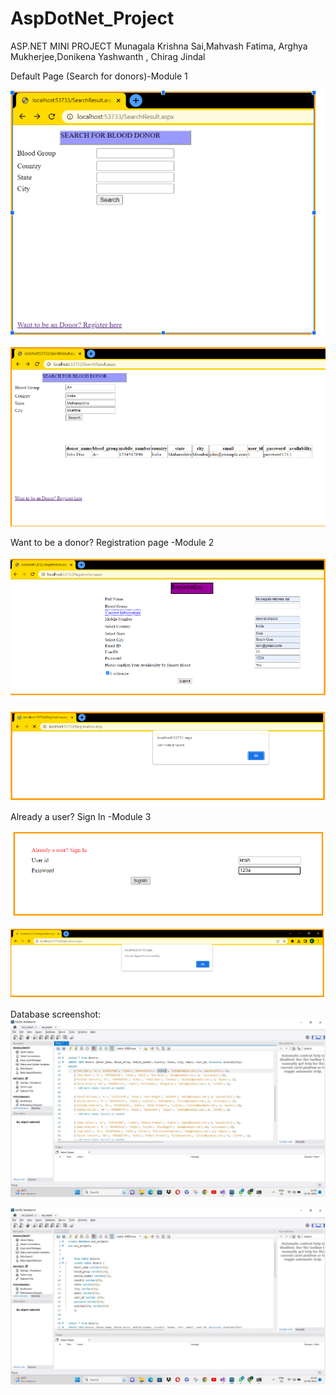 # AspDotNet_Project
ASP.NET MINI PROJECT
Munagala Krishna Sai,Mahvash Fatima, Arghya Mukherjee,Donikena Yashwanth , Chirag Jindal

Default Page (Search for donors)-Module 1

![defaultPage]( https://github.com/ChiragJindal21/AspDotNet_Project/blob/main/Images/Defaultmini.png)

![SearchResult](https://github.com/ChiragJindal21/AspDotNet_Project/blob/main/Images/searchResult.png)


Want to be a donor? Registration page -Module 2
 
![Register]( https://github.com/ChiragJindal21/AspDotNet_Project/blob/main/Images/register.png)


![SucessfulRegister](https://github.com/ChiragJindal21/AspDotNet_Project/blob/main/Images/registerSuccess.png)


Already a user? Sign In -Module 3

![SignIn]( https://github.com/ChiragJindal21/AspDotNet_Project/blob/main/Images/signIn.png)

![signInsucess](https://github.com/ChiragJindal21/AspDotNet_Project/blob/main/Images/signInsuccess.png)

Database screenshot: 
![DBcreation]( https://github.com/ChiragJindal21/AspDotNet_Project/blob/main/creationDB.jpeg
)

![TBcreation]( https://github.com/ChiragJindal21/AspDotNet_Project/blob/main/creationTb.jpeg
)
